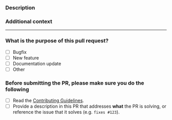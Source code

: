 ### Description

<!-- Please insert your description here and provide especially info about the "what" this PR is solving -->

### Additional context

<!-- e.g. is there anything you'd like reviewers to focus on? -->

---

### What is the purpose of this pull request? <!-- (put an "X" next to an item) -->

- [ ] Bugfix
- [ ] New feature
- [ ] Documentation update
- [ ] Other

### Before submitting the PR, please make sure you do the following

- [ ] Read the [Contributing Guidelines](https://github.com/spring-media/minimap.js/blob/master/CONTRIBUTING.md).
- [ ] Provide a description in this PR that addresses **what** the PR is solving, or reference the issue that it solves (e.g. `fixes #123`).

